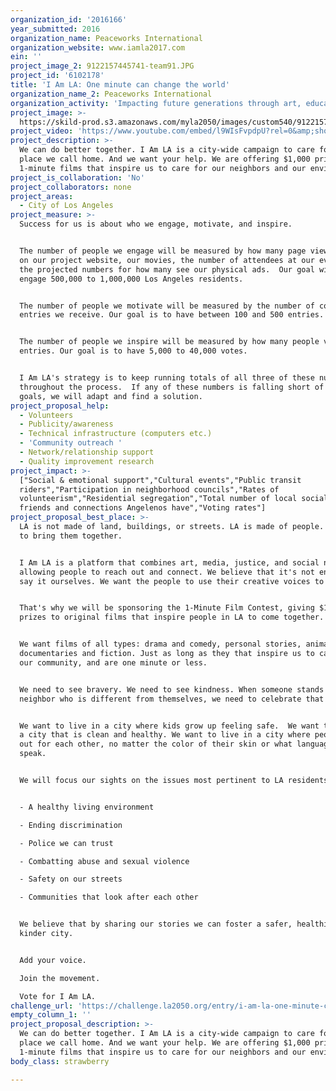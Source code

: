 ```yaml
---
organization_id: '2016166'
year_submitted: 2016
organization_name: Peaceworks International
organization_website: www.iamla2017.com
ein: ''
project_image_2: 9122157445741-team91.JPG
project_id: '6102178'
title: 'I Am LA: One minute can change the world'
organization_name_2: Peaceworks International
organization_activity: 'Impacting future generations through art, education, and culture.'
project_image: >-
  https://skild-prod.s3.amazonaws.com/myla2050/images/custom540/9122157445741-team91.JPG
project_video: 'https://www.youtube.com/embed/l9WIsFvpdpU?rel=0&amp;showinfo=0'
project_description: >-
  We can do better together. I Am LA is a city-wide campaign to care for the
  place we call home. And we want your help. We are offering $1,000 prizes for
  1-minute films that inspire us to care for our neighbors and our environment.
project_is_collaboration: 'No'
project_collaborators: none
project_areas:
  - City of Los Angeles
project_measure: >-
  Success for us is about who we engage, motivate, and inspire.  


  The number of people we engage will be measured by how many page views we have
  on our project website, our movies, the number of attendees at our events, and
  the projected numbers for how many see our physical ads.  Our goal will be to
  engage 500,000 to 1,000,000 Los Angeles residents.


  The number of people we motivate will be measured by the number of contest
  entries we receive. Our goal is to have between 100 and 500 entries.


  The number of people we inspire will be measured by how many people vote on
  entries. Our goal is to have 5,000 to 40,000 votes.


  I Am LA's strategy is to keep running totals of all three of these numbers
  throughout the process.  If any of these numbers is falling short of our
  goals, we will adapt and find a solution.
project_proposal_help:
  - Volunteers
  - Publicity/awareness
  - Technical infrastructure (computers etc.)
  - 'Community outreach '
  - Network/relationship support
  - Quality improvement research
project_impact: >-
  ["Social & emotional support","Cultural events","Public transit
  riders","Participation in neighborhood councils","Rates of
  volunteerism","Residential segregation","Total number of local social media
  friends and connections Angelenos have","Voting rates"]
project_proposal_best_place: >-
  LA is not made of land, buildings, or streets. LA is made of people. It's time
  to bring them together.


  I Am LA is a platform that combines art, media, justice, and social networks
  allowing people to reach out and connect. We believe that it's not enough to
  say it ourselves. We want the people to use their creative voices to join us.


  That's why we will be sponsoring the 1-Minute Film Contest, giving $1,000
  prizes to original films that inspire people in LA to come together.


  We want films of all types: drama and comedy, personal stories, animation,
  documentaries and fiction. Just as long as they that inspire us to care about
  our community, and are one minute or less.


  We need to see bravery. We need to see kindness. When someone stands up for a
  neighbor who is different from themselves, we need to celebrate that courage.


  We want to live in a city where kids grow up feeling safe.  We want to live in
  a city that is clean and healthy. We want to live in a city where people look
  out for each other, no matter the color of their skin or what language they
  speak.


  We will focus our sights on the issues most pertinent to LA residents:


  - A healthy living environment

  - Ending discrimination

  - Police we can trust

  - Combatting abuse and sexual violence

  - Safety on our streets

  - Communities that look after each other


  We believe that by sharing our stories we can foster a safer, healthier,
  kinder city. 


  Add your voice. 

  Join the movement. 

  Vote for I Am LA.
challenge_url: 'https://challenge.la2050.org/entry/i-am-la-one-minute-can-change-the-world'
empty_column_1: ''
project_proposal_description: >-
  We can do better together. I Am LA is a city-wide campaign to care for the
  place we call home. And we want your help. We are offering $1,000 prizes for
  1-minute films that inspire us to care for our neighbors and our environment.
body_class: strawberry

---
```

